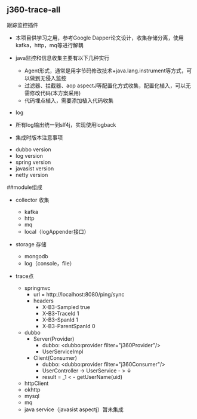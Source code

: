 ## j360-trace-all
跟踪监控插件
* 本项目供学习之用，参考Google Dapper论文设计，收集存储分离，使用kafka，http，mq等进行解耦

* java监控和信息收集主要有以下几种实行
    - Agent形式，通常是用字节码修改技术+java.lang.instrument等方式，可以做到无侵入监控
    - 过滤器、拦截器、aop aspectJ等配置化方式收集，配置化植入，可以无需修改代码(本方案采用)
    - 代码埋点植入，需要添加植入代码收集

* log
 - 所有log输出统一到slf4j，实现使用logback

* 集成时版本注意事项
 - dubbo version
 - log version
 - spring version
 - javasist version
 - netty version


##module组成
* collector 收集
    - kafka
    - http
    - mq
    - local（logAppender接口）
* storage 存储
    - mongodb
    - log（console，file）


* trace点
    - springmvc
        - url = http://localhost:8080/ping/sync
        * headers
            - X-B3-Sampled true
            - X-B3-TraceId 1
            - X-B3-SpanId 1
            - X-B3-ParentSpanId 0
    - dubbo
        * Server(Provider)
            - dubbo:    <dubbo:provider filter="j360Provider"/>
            - UserServiceImpl
        * Client(Consumer)
            - dubbo:    <dubbo:provider filter="j360Consumer"/>
            - UserController -> UserService - > ↓
            - result =  _1  < - getUserName(uid)
    - httpClient
    - okhttp
    - mysql
    - mq
    - java service（javasist aspectj）暂未集成
